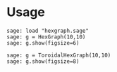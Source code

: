 # Usage

	sage: load "hexgraph.sage"
	sage: g = HexGraph(10,10)
	sage: g.show(figsize=6)
	
	sage: g = ToroidalHexGraph(10,10)
	sage: g.show(figsize=8)
